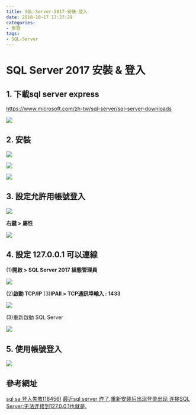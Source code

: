 ```yaml
---
title: SQL-Server-2017-安裝-登入
date: 2018-10-17 17:27:29
categories:
- 學習
tags:
- SQL-Server
---
```

# SQL Server 2017 安裝 & 登入

## 1. 下載sql server express
https://www.microsoft.com/zh-tw/sql-server/sql-server-downloads

![](https://i.imgur.com/DSjWrRS.png)


## 2. 安裝 

![](https://i.imgur.com/9CU5pZG.png)

![](https://i.imgur.com/PIVQE5B.png)

![](https://i.imgur.com/BX2qXDA.png)


## 3. 設定允許用帳號登入

![](https://i.imgur.com/PlWgPoh.png)

**右鍵 > 屬性**

![](https://i.imgur.com/AARhZ9K.png)

## 4. 設定 127.0.0.1 可以連線

(1)**開啟 > SQL Server 2017 組態管理員**

![](https://i.imgur.com/hnHGAwg.png)

(2)**啟動 TCP/IP**
(3)**IPAll > TCP通訊埠輸入 : 1433**

![](https://i.imgur.com/rtitoTG.png)

(3)重新啟動 SQL Server 

![](https://i.imgur.com/GCoZYqe.png)


## 5. 使用帳號登入

![](https://i.imgur.com/SFuHqtZ.png)


## 參考網址

[sql sa 登入失敗(18456)](https://dotblogs.com.tw/messboy000/archive/2014/05/31/145324.aspx)
[最近sql server 炸了,重新安装后出现登录出现 连接SQL Server:无法连接到127.0.0.1也就是.](https://blog.csdn.net/QQ459932400/article/details/78002633)
 